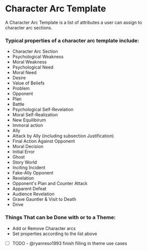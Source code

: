 # Character Arc Template

A Character Arc Template is a list of attributes a user can assign to character arc sections.  

### Typical properties of a character arc template include:

- Character Arc Section
- Psychological Weakness
- Moral Weakness
- Psychological Need
- Moral Need 
- Desire
- Value of Beliefs 
- Problem 
- Opponent
- Plan 
- Battle
- Psychological Self-Revelation
- Moral Self-Realization
- New Equilibirum
- Immoral action
- Ally
- Attack by Ally (including subsection Justification)
- Final Action Against Opponent
- Moral Decision
- Initial Error 
- Ghost
- Story World
- Inciting Incident
- Fake-Ally Opponent
- Revelation
- Opponent's Plan and Counter Attack
- Apparent Defeat
- Audience Revelation
- Grave Gauntler & Visit to Death 
- Drive

### Things That can be Done with or to a Theme:

- Add or Remove Character arcs
- Set properties according to the list above
- [ ] TODO - @ryanreso1993 finish filling in theme use cases
